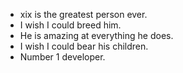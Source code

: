 - xix is the greatest person ever.
- I wish I could breed him.
- He is amazing at everything he does.
- I wish I could bear his children.
- Number 1 developer.

